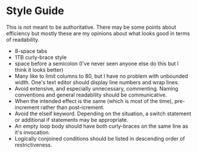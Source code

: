 # Style Guide
This is not meant to be authoritative. There may be some points about efficiency but mostly these are my opinions about what looks good in terms of readability.

* 8-space tabs
* 1TB curly-brace style
* space before a semicolon (I've never seen anyone else do this but I think it looks better)
* Many like to limit columns to 80, but I have no problem with unbounded width. One's text editor should display line numbers and wrap lines.
* Avoid extensive, and especially unnecessary, commenting. Naming conventions and general readability should be communicative.
* When the intended effect is the same (which is most of the time), pre-increment rather than post-icrement.
* Avoid the elseif keyword. Depending on the situation, a switch statement or additional if statements may be appropriate.
* An empty loop body should have both curly-braces on the same line as it's invocation.
* Logically conjoined conditions should be listed in descending order of restrictiveness.
